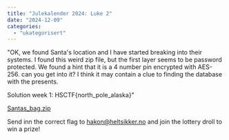 ```yaml
---
title: "Julekalender 2024: Luke 2"
date: "2024-12-09"
categories: 
  - "ukategorisert"
---
```


"OK, we found Santa's location and I have started breaking into their systems. I found this weird zip file, but the first layer seems to be password protected. We found a hint that it is a 4 number pin encrypted with AES-256. can you get into it? I think it may contain a clue to finding the database with the presents. 

Solution week 1:
HSCTF{north_pole_alaska}"

[Santas_bag.zip](/public/julekalender/Santas_bag.zip)

Send inn the correct flag to hakon@heltsikker.no and join the lottery droll to win a prize!
